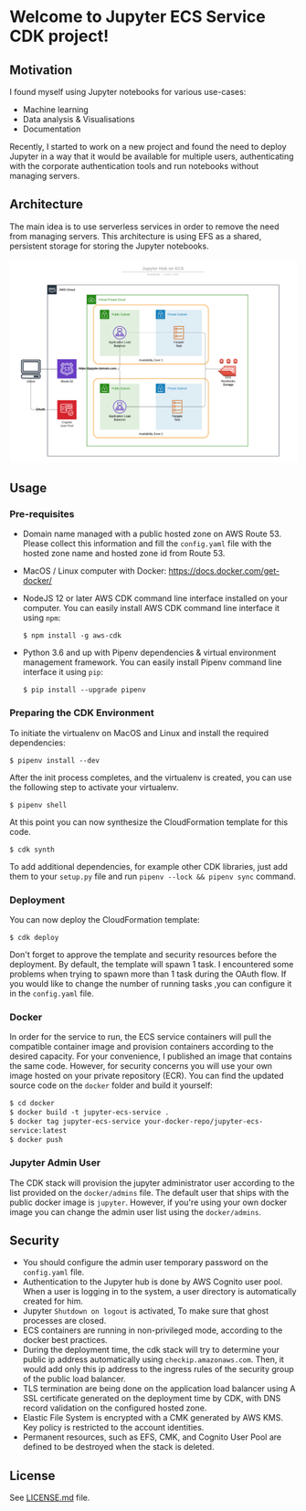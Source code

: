 
# Welcome to Jupyter ECS Service CDK project!

## Motivation

I found myself using Jupyter notebooks for various use-cases:
- Machine learning
- Data analysis & Visualisations
- Documentation

Recently, I started to work on a new project and found the need to deploy Jupyter in a way that it would be available for multiple users, authenticating with the corporate authentication tools and run notebooks without managing servers.

## Architecture

The main idea is to use serverless services in order to remove the need from managing servers.
This architecture is using EFS as a shared, persistent storage for storing the Jupyter notebooks.

![Jupyter on ECS Architecture](docs/architecture.png "Jupyter on ECS Architecture")

## Usage

### Pre-requisites

- Domain name managed with a public hosted zone on AWS Route 53. 
  Please collect this information and fill the `config.yaml` file with the hosted zone name and hosted zone id from Route 53.
- MacOS / Linux computer with Docker: https://docs.docker.com/get-docker/
- NodeJS 12 or later AWS CDK command line interface installed on your computer.
  You can easily install AWS CDK command line interface it using `npm`:

  ```
  $ npm install -g aws-cdk
  ```
- Python 3.6 and up with Pipenv dependencies & virtual environment management framework.
  You can easily install Pipenv command line interface it using `pip`:
  
  ```
  $ pip install --upgrade pipenv
  ```

### Preparing the CDK Environment

To initiate the virtualenv on MacOS and Linux and install the required dependencies:

```
$ pipenv install --dev
```

After the init process completes, and the virtualenv is created, you can use the following
step to activate your virtualenv.

```
$ pipenv shell
```

At this point you can now synthesize the CloudFormation template for this code.

```
$ cdk synth
```

To add additional dependencies, for example other CDK libraries, just add
them to your `setup.py` file and run `pipenv --lock && pipenv sync`
command.

### Deployment

You can now deploy the CloudFormation template:

```
$ cdk deploy
```

Don't forget to approve the template and security resources before the deployment.
By default, the template will spawn 1 task. I encountered some problems when trying to spawn more than 1 task during the OAuth flow.
If you would like to change the number of running tasks ,you can configure it in the `config.yaml` file.

### Docker

In order for the service to run, the ECS service containers will pull the compatible container image and provision containers according to the desired capacity.
For your convenience, I published an image that contains the same code. However, for security concerns you will use your own image hosted on your private repository (ECR).
You can find the updated source code on the `docker` folder and build it yourself:

```
$ cd docker
$ docker build -t jupyter-ecs-service .
$ docker tag jupyter-ecs-service your-docker-repo/jupyter-ecs-service:latest
$ docker push
```

### Jupyter Admin User

The CDK stack will provision the jupyter administrator user according to the list provided on the `docker/admins` file.
The default user that ships with the public docker image is `jupyter`. 
However, if you're using your own docker image you can change the admin user list using the `docker/admins`.

## Security

- You should configure the admin user temporary password on the `config.yaml` file.
- Authentication to the Jupyter hub is done by AWS Cognito user pool. When a user is logging in to the system, a user directory is automatically created for him.
- Jupyter `Shutdown on logout` is activated, To make sure that ghost processes are closed.  
- ECS containers are running in non-privileged mode, according to the docker best practices.
- During the deployment time, the cdk stack will try to determine your public ip address automatically using `checkip.amazonaws.com`.
  Then, it would add only this ip address to the ingress rules of the security group of the public load balancer.
- TLS termination are being done on the application load balancer using A SSL certificate generated on the deployment time by CDK, with DNS record validation on the configured hosted zone.
- Elastic File System is encrypted with a CMK generated by AWS KMS. Key policy is restricted to the account identities.
- Permanent resources, such as EFS, CMK, and Cognito User Pool are defined to be destroyed when the stack is deleted.

## License

See [LICENSE.md](LICENSE.md) file.